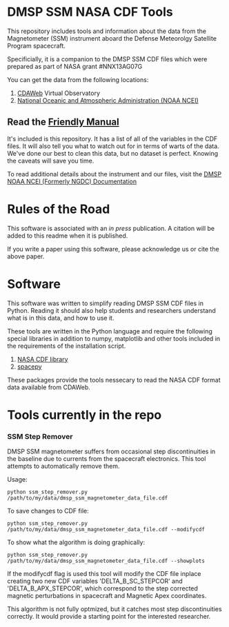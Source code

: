 # DMSP SSM NASA CDF Tools

This repository includes tools and information about the data from the Magnetometer (SSM) instrument 
aboard the Defense Meteorolgy Satellite Program spacecraft.

Specificially, it is a companion to the DMSP SSM CDF files which were prepared as part of NASA grant #NNX13AG07G

You can get the data from the following locations: 

1) [CDAWeb](http://cdaweb.gsfc.nasa.gov/istp_public/) Virtual Observatory
2) [National Oceanic and Atmospheric Administration (NOAA NCEI)](http://satdat.ngdc.noaa.gov/dmsp/)

## Read the [Friendly Manual](DMSPSpaceWxSSJSSMSSIESATBDandUsersManual_v1_1.pdf)
It's included is this repository. It has a list of all of the variables in the CDF files.
It will also tell you what to watch out for in terms of warts of the data. We've done our best to clean this data, but no dataset is perfect. Knowing the caveats will save you time.

To read additional details about the instrument and our files, visit the [DMSP NOAA NCEI (Formerly NGDC) Documentation](http://satdat.ngdc.noaa.gov/dmsp/docs/)

# Rules of the Road
This software is associated with an *in press* publication. A citation will be added to this readme when it is published.

If you write a paper using this software, please acknowledge us or cite the above paper.

# Software

This software was written to simplify reading DMSP SSM CDF files in Python. Reading it should also help students and researchers understand what is in this data, and how to use it.

These tools are written in the Python language and require the following special libraries in addition to numpy, matplotlib and other tools included in the requirements of the installation script.

1) [NASA CDF library](http://cdf.gsfc.nasa.gov/html/sw_and_docs.html)
2) [spacepy](http://spacepy.lanl.gov/index.shtml)

These packages provide the tools nessecary to read the NASA CDF format data available from CDAWeb.

# Tools currently in the repo

### SSM Step Remover
DMSP SSM magnetometer suffers from occasional step discontinuities in the baseline due to currents from the spacecraft electronics. This tool attempts to automatically remove them.

Usage:
```
python ssm_step_remover.py /path/to/my/data/dmsp_ssm_magnetometer_data_file.cdf
```
To save changes to CDF file:
```
python ssm_step_remover.py /path/to/my/data/dmsp_ssm_magnetometer_data_file.cdf --modifycdf
```
To show what the algorithm is doing graphically:
```
python ssm_step_remover.py /path/to/my/data/dmsp_ssm_magnetometer_data_file.cdf --showplots
```
If the modifycdf flag is used this tool will modify the CDF file inplace creating two new CDF variables
'DELTA_B_SC_STEPCOR' and 'DELTA_B_APX_STEPCOR',
which correspond to the step corrected magnetic perturbations in spacecraft and Magnetic Apex coordinates.

This algorithm is not fully optmized, but it catches most step discontinuities correctly. It would provide a starting point for the interested researcher.
